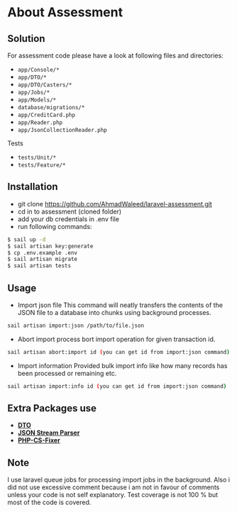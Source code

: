 # About Assessment

## Solution

For assessment code please have a look at following files and directories:

- `app/Console/*`
- `app/DTO/*`
- `app/DTO/Casters/*`
- `app/Jobs/*`
- `app/Models/*`
- `database/migrations/*`
- `app/CreditCard.php`
- `app/Reader.php`
- `app/JsonCollectionReader.php`

Tests

- `tests/Unit/*`
- `tests/Feature/*`


## Installation
- git clone https://github.com/AhmadWaleed/laravel-assessment.git
- cd in to assessment (cloned folder)
- add your db credentials in .env file
- run following commands:
```bash
$ sail up -d
$ sail artisan key:generate
$ cp .env.example .env
$ sail artisan migrate
$ sail artisan tests
```

## Usage
- Import json file
This command will neatly transfers the contents of the JSON file to a database into chunks using background processes.
```bash
sail artisan import:json /path/to/file.json
```
- Abort import process
bort import operation for given transaction id.
```bash
sail artisan abort:import id (you can get id from import:json command)
```
- Import information
Provided bulk import info like how many records has been processed or remaining etc.
```bash
sail artisan import:info id (you can get id from import:json command)
```



## Extra Packages use

- **[DTO](https://github.com/spatie/data-transfer-object)**
- **[JSON Stream Parser](https://github.com/salsify/jsonstreamingparser)**
- **[PHP-CS-Fixer](https://github.com/FriendsOfPHP/PHP-CS-Fixer)**

## Note
I use laravel queue jobs for processing import jobs in the background. Also i did not use excessive comment because i am not in favour of comments unless your code is not self explanatory. Test coverage is not 100 % but most of the code is covered.
